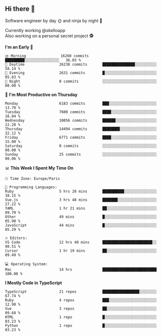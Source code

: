 ## Hi there 👋

Software engineer by day 🌞 and ninja by night 🌝

Currently working @skelloapp <br>
Also working on a personal secret project 🕵️

<!--START_SECTION:waka-->
**I'm an Early 🐤** 

```text
🌞 Morning                16260 commits       █████████░░░░░░░░░░░░░░░░   36.03 % 
🌆 Daytime                26238 commits       ███████████████░░░░░░░░░░   58.14 % 
🌃 Evening                2631 commits        █░░░░░░░░░░░░░░░░░░░░░░░░   05.83 % 
🌙 Night                  0 commits           ░░░░░░░░░░░░░░░░░░░░░░░░░   00.00 % 
```
📅 **I'm Most Productive on Thursday** 

```text
Monday                   6183 commits        ███░░░░░░░░░░░░░░░░░░░░░░   13.70 % 
Tuesday                  7600 commits        ████░░░░░░░░░░░░░░░░░░░░░   16.84 % 
Wednesday                10056 commits       ██████░░░░░░░░░░░░░░░░░░░   22.28 % 
Thursday                 14494 commits       ████████░░░░░░░░░░░░░░░░░   32.12 % 
Friday                   6771 commits        ████░░░░░░░░░░░░░░░░░░░░░   15.00 % 
Saturday                 0 commits           ░░░░░░░░░░░░░░░░░░░░░░░░░   00.00 % 
Sunday                   25 commits          ░░░░░░░░░░░░░░░░░░░░░░░░░   00.06 % 
```


📊 **This Week I Spent My Time On** 

```text
🕑︎ Time Zone: Europe/Paris

💬 Programming Languages: 
Ruby                     5 hrs 20 mins       ██████████░░░░░░░░░░░░░░░   38.15 % 
Vue.js                   3 hrs 48 mins       ███████░░░░░░░░░░░░░░░░░░   27.22 % 
YAML                     1 hr 21 mins        ██░░░░░░░░░░░░░░░░░░░░░░░   09.70 % 
Other                    49 mins             █░░░░░░░░░░░░░░░░░░░░░░░░   05.90 % 
JavaScript               44 mins             █░░░░░░░░░░░░░░░░░░░░░░░░   05.29 % 

🔥 Editors: 
VS Code                  12 hrs 40 mins      ███████████████████████░░   90.51 % 
Cursor                   1 hr 19 mins        ██░░░░░░░░░░░░░░░░░░░░░░░   09.49 % 

💻 Operating System: 
Mac                      14 hrs              █████████████████████████   100.00 % 
```

**I Mostly Code in TypeScript** 

```text
TypeScript               21 repos            █████████████████░░░░░░░░   67.74 % 
Ruby                     4 repos             ███░░░░░░░░░░░░░░░░░░░░░░   12.90 % 
Vue                      3 repos             ██░░░░░░░░░░░░░░░░░░░░░░░   09.68 % 
HTML                     1 repo              █░░░░░░░░░░░░░░░░░░░░░░░░   03.23 % 
Python                   1 repo              █░░░░░░░░░░░░░░░░░░░░░░░░   03.23 % 
```




<!--END_SECTION:waka-->

<!--
**antoinelncl/antoinelncl** is a ✨ _special_ ✨ repository because its `README.md` (this file) appears on your GitHub profile.

Here are some ideas to get you started:

- 🔭 I’m currently working on ...
- 🌱 I’m currently learning ...
- 👯 I’m looking to collaborate on ...
- 🤔 I’m looking for help with ...
- 💬 Ask me about ...
- 📫 How to reach me: ...
- 😄 Pronouns: ...
- ⚡ Fun fact: ...
-->
